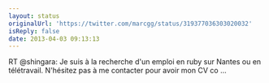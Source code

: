```yaml
---
layout: status
originalUrl: 'https://twitter.com/marcgg/status/319377036303020032'
isReply: false
date: 2013-04-03 09:13:13
---
```


RT @shingara: Je suis à la recherche d'un emploi en ruby sur Nantes ou en télétravail. N'hésitez pas à me contacter pour avoir mon CV co ...
